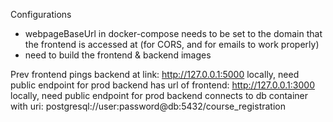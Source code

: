 Configurations
- webpageBaseUrl in docker-compose needs to be set to the domain that the frontend is accessed at (for CORS, and for emails to work properly)
- need to build the frontend & backend images


Prev
frontend pings backend at link: http://127.0.0.1:5000 locally, need public endpoint for prod
backend has url of frontend: http://127.0.0.1:3000 locally, need public endpoint for prod
backend connects to db container with uri: postgresql://user:password@db:5432/course_registration